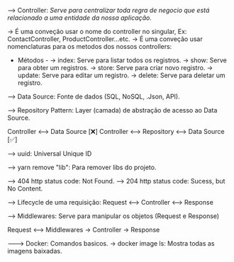 --> Controller: *Serve para centralizar toda regra de negocio que está relacionado a uma entidade da nossa aplicação.*

-> É uma conveção usar o nome do controller no singular, Ex: ContactController, ProductController...etc.
-> É uma conveção usar nomenclaturas para os metodos dos nossos controllers:

- Métodos -
-> index: Serve para listar todos os registros.
-> show: Serve para obter um registros.
-> store: Serve para criar novo registro.
-> update: Serve para editar um registro.
-> delete: Serve para deletar um registro.

--> Data Source: Fonte de dados (SQL, NoSQL, .Json, API).

--> Repository Pattern: Layer (camada) de abstração de acesso ao Data Source.

Controller <--> Data Source [❌]
Controller <--> Repository <--> Data Source [✅]

--> uuid: Universal Unique ID

--> yarn remove "lib": Para remover libs do projeto.

--> 404 http status code: Not Found.
--> 204 http status code: Sucess, but No Content.

--> Lifecycle de uma requisição: Request <--> Controller <--> Response

--> Middlewares: Serve para manipular os objetos (Request e Response)

Request <--> Middlewares -> Controller -> Response

---> Docker: Comandos basicos.
-> docker image ls: Mostra todas as imagens baixadas.

